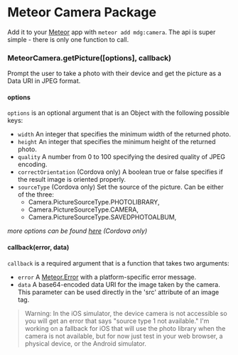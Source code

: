 # Meteor Camera Package

Add it to your [Meteor](http://meteor.com) app with `meteor add mdg:camera`. The api is super simple - there is only one function to call.

### MeteorCamera.getPicture([options], callback)

Prompt the user to take a photo with their device and get the picture as a Data URI in JPEG format.

#### options

`options` is an optional argument that is an Object with the following possible keys:

- `width` An integer that specifies the minimum width of the returned photo.
- `height` An integer that specifies the minimum height of the returned photo.
- `quality` A number from 0 to 100 specifying the desired quality of JPEG encoding.
- `correctOrientation` (Cordova only) A boolean true or false specifies if the result image is oriented properly.
- `sourceType` (Cordova only) Set the source of the picture. Can be either of the three:
  - Camera.PictureSourceType.PHOTOLIBRARY,
  - Camera.PictureSourceType.CAMERA,
  - Camera.PictureSourceType.SAVEDPHOTOALBUM,

_more options can be found [here](http://docs.phonegap.com/en/edge/cordova_camera_camera.md.html#cameraOptions) (Cordova only)_

#### callback(error, data)

`callback` is a required argument that is a function that takes two arguments:

- `error` A [Meteor.Error](http://docs.meteor.com/#meteor_error) with a platform-specific error message.
- `data` A base64-encoded data URI for the image taken by the camera. This parameter can be used directly in the 'src' attribute of an image tag.


> Warning: In the iOS simulator, the device camera is not accessible so you will get an error that says "source type 1 not available."
> I'm working on a fallback for iOS that will use the photo library when the camera is not available, but for now just test in your web browser, a physical device, or the Android simulator.

